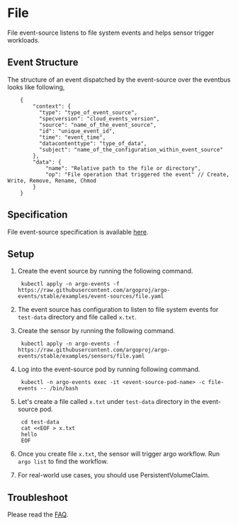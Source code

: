 # File

File event-source listens to file system events and helps sensor trigger workloads.

## Event Structure

The structure of an event dispatched by the event-source over the eventbus looks like following,

        {
            "context": {
              "type": "type_of_event_source",
              "specversion": "cloud_events_version",
              "source": "name_of_the_event_source",
              "id": "unique_event_id",
              "time": "event_time",
              "datacontenttype": "type_of_data",
              "subject": "name_of_the_configuration_within_event_source"
            },
            "data": {
                "name": "Relative path to the file or directory",
                "op": "File operation that triggered the event" // Create, Write, Remove, Rename, Chmod
            }
        }

## Specification

File event-source specification is available [here](https://github.com/argoproj/argo-events/blob/master/api/event-source.md#fileeventsource).

## Setup

1. Create the event source by running the following command.

        kubectl apply -n argo-events -f https://raw.githubusercontent.com/argoproj/argo-events/stable/examples/event-sources/file.yaml

1. The event source has configuration to listen to file system events for `test-data` directory and file called `x.txt`.

1. Create the sensor by running the following command.

        kubectl apply -n argo-events -f https://raw.githubusercontent.com/argoproj/argo-events/stable/examples/sensors/file.yaml

1. Log into the event-source pod by running following command.

        kubectl -n argo-events exec -it <event-source-pod-name> -c file-events -- /bin/bash

1. Let's create a file called `x.txt` under `test-data` directory in the event-source pod.

        cd test-data
        cat <<EOF > x.txt
        hello
        EOF

1. Once you create file `x.txt`, the sensor will trigger argo workflow.  Run `argo list` to find the workflow.

1. For real-world use cases, you should use PersistentVolumeClaim.

## Troubleshoot

Please read the [FAQ](https://argoproj.github.io/argo-events/FAQ/).
